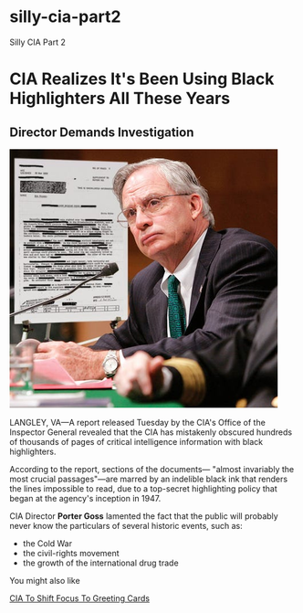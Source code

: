 # silly-cia-part2
Silly CIA Part 2
<!DOCTYPE html>
<html lang="en">
<head>
  <meta charset="UTF-8">
  <meta http-equiv="X-UA-Compatible" content="IE=edge">
  <meta name="viewport" content="width=device-width, initial-scale=1.0">
  <title>Silly CIA 2</title>
 <link rel="stylesheet" href="css/style.css">
</head>
<body>
  
</body>
</html> 

<div class="container">

<!-- Format the content below -->
<!-- Adapted from The Onion -->

<h1 id="headline">CIA Realizes It's Been Using Black Highlighters All These Years</h1>

<h2 id="subhead">Director Demands Investigation</h2>

<!--
  <img src = "https://i.kinja-img.com/gawker-media/image/upload/s--RNd7CQyJ--/c_fit,fl_progressive,q_80,w_470/zuzaejhbyctibbyvoz8h.jpg">
-->
<img src = "images/sillyCIA.jpg">

<p>LANGLEY, VA—A report released Tuesday by the CIA's Office of the Inspector General revealed that the CIA has mistakenly obscured hundreds of thousands of pages of critical intelligence information with black highlighters.</p>

<p>According to the report, sections of the documents— "almost invariably the most crucial passages"—are marred by an indelible black ink that renders the lines impossible to read, due to a top-secret highlighting policy that began at the agency's inception in 1947.</p>

<p>CIA Director <b>Porter Goss</b> lamented the fact that the public will probably never know the particulars of several historic events, such as: </p>

<ul>
  <li>the Cold War</li>
  <li>the civil-rights movement </li>
  <li>the growth of the international drug trade</li>
</ul>


<p id = "upper">You might also like</p>

<a href="http://www.theonion.com/articles/cia-to-shift-focus-to-greeting-cards,4312">CIA To Shift Focus To Greeting Cards</a>
</div>

<!Turn this note into a comment-->
